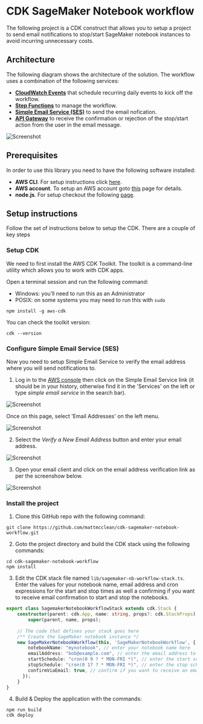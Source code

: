 # CDK SageMaker Notebook workflow

The following project is a CDK construct that allows you to setup a project to send email notifications to stop/start SageMaker notebook instances to avoid incurring unnecessary costs.

## Architecture

The following diagram shows the architecture of the solution. The workflow uses a combination of the following services:

* **[CloudWatch Events](https://docs.aws.amazon.com/AmazonCloudWatch/latest/events/WhatIsCloudWatchEvents.html)** that schedule recurring daily events to kick off the workflow.
* **[Step Functions](https://aws.amazon.com/step-functions/)** to manage the workflow.
* **[Simple Email Service (SES)](https://aws.amazon.com/ses/)** to send the email nofication.
* **[API Gateway](https://aws.amazon.com/api-gateway/)** to receive the confirmation or rejection of the stop/start action from the user in the email message.

![Screenshot](img/architecture.png)

## Prerequisites

In order to use this library you need to have the following software installed:

* **AWS CLI**. For setup instructions click [here](https://docs.aws.amazon.com/cli/latest/userguide/installing.html).
* **AWS account**. To setup an AWS account goto [this](https://aws.amazon.com/premiumsupport/knowledge-center/create-and-activate-aws-account/) page for details.
* **node.js**. For setup checkout the following [page](https://nodejs.org/).

## Setup instructions

Follow the set of instructions below to setup the CDK. There are a couple of key steps

### Setup CDK

We need to first install the AWS CDK Toolkit. The toolkit is a command-line utility which allows you to work with CDK apps.

Open a terminal session and run the following command:

* Windows: you’ll need to run this as an Administrator
* POSIX: on some systems you may need to run this with `sudo`

```
npm install -g aws-cdk
```

You can check the toolkit version:

```
cdk --version
```

### Configure Simple Email Service (SES)

Now you need to setup Simple Email Service to verify the email address where you will send notifications to. 

1. Log in to the [AWS console](https://aws.amazon.com/console/) then click on the Simple Email Service link (it should be in your history, otherwise find it in the 'Services' on the left or type *simple email service* in the search bar). 

![Screenshot](img/ses_aws_service.png)

Once on this page, select 'Email Addresses' on the left menu.

![Screenshot](img/ses_menu_item.png)

2. Select the *Verify a New Email Address* button and enter your email address. 

![Screenshot](img/verification_email.png)

3.  Open your email client and click on the email address verification link as per the screenshow below.

![Screenshot](img/email_confirmation.png)

### Install the project

1. Clone this GitHub repo with the following command:

```
git clone https://github.com/mattmcclean/cdk-sagemaker-notebook-workflow.git
```

2. Goto the project directory and build the CDK stack using the following commands:

```
cd cdk-sagemaker-notebook-workflow
npm install
```

3. Edit the CDK stack file named `lib/sagemaker-nb-workflow-stack.ts`. Enter the values for your notebook name, email address and cron expressions for the start and stop times as well a confirming if you want to receive email confirmation to start and stop the notebooks.

```ts
export class SagemakerNotebookWorkflowStack extends cdk.Stack {
    constructor(parent: cdk.App, name: string, props?: cdk.StackProps) {
        super(parent, name, props);
    
    // The code that defines your stack goes here
    /** Create the SageMaker notebook instance */
    new SageMakerNotebookWorkflow(this, 'SageMakerNotebookWorkflow', {
        notebookName: "mynotebook", // enter your notebook name here
        emailAddress: "bob@example.com", // enter the email address to get notifications
        startSchedule: "cron(0 9 ? * MON-FRI *)", // enter the start schedule as a cron expression. Defaults to every weekday at 9am Pacific time
        stopSchedule: "cron(0 17 ? * MON-FRI *)", // enter the stop schedule as a cron expression. Defaults to every weekday at 5pm Pacific time
        confirmViaEmail: true, // confirm if you want to receive an email confirmation to start and stop the notebook
      });      
    }
}
```
4. Build & Deploy the application with the commands:

```
npm run build
cdk deploy
```

